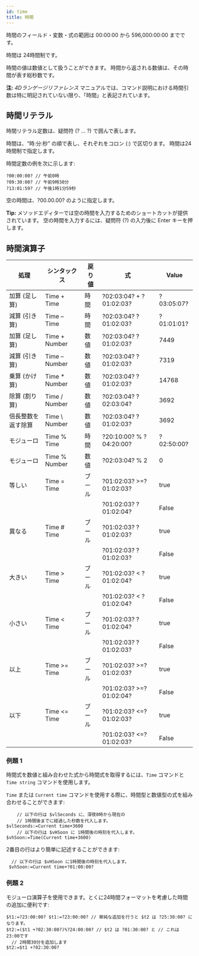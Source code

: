 ```yaml
---
id: time
title: 時間
---
```


時間のフィールド・変数・式の範囲は 00:00:00 から 596,000:00:00 までです。

時間は 24時間制です。

時間の値は数値として扱うことができます。 時間から返される数値は、その時間が表す総秒数です。

**注:** *4Dランゲージリファレンス* マニュアルでは、コマンド説明における時間引数は特に明記されていない限り、「時間」と表記されています。

## 時間リテラル

時間リテラル定数は、疑問符 (? ... ?) で囲んで表します。

時間は、“時:分:秒” の順で表し、それぞれをコロン (:) で区切ります。 時間は24時間制で指定します。

時間定数の例を次に示します:

```4d
?00:00:00? // 午前0時
?09:30:00? // 午前9時30分
?13:01:59? // 午後1時1分59秒
```

空の時間は、?00.00.00? のように指定します。

**Tip:** メソッドエディターでは空の時間を入力するためのショートカットが提供されています。 空の時間を入力するには、疑問符 (?) の入力後に Enter キーを押します。

## 時間演算子

| 処理        | シンタックス         | 戻り値 | 式                       | Value      |
| --------- | -------------- | --- | ----------------------- | ---------- |
| 加算 (足し算)  | Time + Time    | 時間  | ?02:03:04? + ?01:02:03? | ?03:05:07? |
| 減算 (引き算)  | Time – Time    | 時間  | ?02:03:04? ?01:02:03?   | ?01:01:01? |
| 加算 (足し算)  | Time + Number  | 数値  | ?02:03:04? ?01:02:03?   | 7449       |
| 減算 (引き算)  | Time – Number  | 数値  | ?02:03:04? ?01:02:03?   | 7319       |
| 乗算 (かけ算)  | Time * Number  | 数値  | ?02:03:04? ?01:02:03?   | 14768      |
| 除算 (割り算)  | Time / Number  | 数値  | ?02:03:04? ?02:03:04?   | 3692       |
| 倍長整数を返す除算 | Time \ Number | 数値  | ?02:03:04? ?01:02:03?   | 3692       |
| モジューロ     | Time % Time    | 時間  | ?20:10:00? % ?04:20:00? | ?02:50:00? |
| モジューロ     | Time % Number  | 数値  | ?02:03:04? % 2          | 0          |
| 等しい       | Time = Time    | ブール | ?01:02:03? >=?01:02:03? | true       |
|           |                |     | ?01:02:03? ?01:02:04?   | False      |
| 異なる       | Time # Time    | ブール | ?01:02:03? ?01:02:03?   | true       |
|           |                |     | ?01:02:03? ?01:02:03?   | False      |
| 大きい       | Time > Time    | ブール | ?01:02:03? < ?01:02:04? | true       |
|           |                |     | ?01:02:03? < ?01:02:04? | False      |
| 小さい       | Time < Time    | ブール | ?01:02:03? ?01:02:04?   | true       |
|           |                |     | ?01:02:03? ?01:02:03?   | False      |
| 以上        | Time >= Time   | ブール | ?01:02:03? >=?01:02:03? | true       |
|           |                |     | ?01:02:03? >=?01:02:04? | False      |
| 以下        | Time <= Time   | ブール | ?01:02:03? <=?01:02:03? | true       |
|           |                |     | ?01:02:03? <=?01:02:03? | False      |

### 例題 1

時間式を数値と組み合わせた式から時間式を取得するには、`Time` コマンドと `Time string` コマンドを使用します。

`Time` または `Current time` コマンドを使用する際に、時間型と数値型の式を組み合わせることができます:

```4d
    // 以下の行は $vlSeconds に、深夜0時から現在の
    // 1時間後までに経過した秒数を代入します。
$vlSeconds:=Current time+3600
    // 以下の行は $vHSoon に 1時間後の時刻を代入します。
$vhSoon:=Time(Current time+3600)
```

2番目の行はより簡単に記述することができます:

```4d
  // 以下の行は $vHSoon に1時間後の時刻を代入します。
 $vhSoon:=Current time+?01:00:00?
```

### 例題 2

モジューロ演算子を使用できます。とくに24時間フォーマットを考慮した時間の追加に便利です:

```4d
$t1:=?23:00:00? $t1:=?23:00:00? // 単純な追加を行うと $t2 は ?25:30:00? になります。
$t2:=($t1 +?02:30:00?)%?24:00:00? // $t2 は ?01:30:00? と // これは 23:00です
  // 2時間30分を追加します
$t2:=$t1 +?02:30:00?
```


